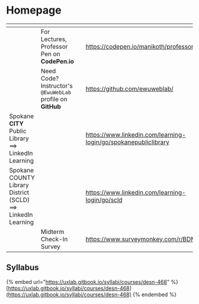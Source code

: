 # Homepage

<table data-view="cards"><thead><tr><th></th><th></th><th></th><th data-hidden data-card-target data-type="content-ref"></th><th data-hidden data-card-cover data-type="files"></th></tr></thead><tbody><tr><td></td><td>For Lectures, Professor Pen on <strong>CodePen.io</strong></td><td></td><td><a href="https://codepen.io/manikoth/professor/xxyENVr">https://codepen.io/manikoth/professor/xxyENVr</a></td><td><a href=".gitbook/assets/github.gif">github.gif</a></td></tr><tr><td></td><td>Need Code? Instructor's <code>@EwuWebLab</code> profile on <strong>GitHub</strong></td><td></td><td><a href="https://github.com/ewuweblab/">https://github.com/ewuweblab/</a></td><td><a href=".gitbook/assets/octocat.gif">octocat.gif</a></td></tr><tr><td>Spokane <strong>CITY</strong> Public Library ==> LinkedIn Learning</td><td></td><td></td><td><a href="https://www.linkedin.com/learning-login/go/spokanepubliclibrary">https://www.linkedin.com/learning-login/go/spokanepubliclibrary</a></td><td><a href="broken-reference">Broken file</a></td></tr><tr><td>Spokane COUNTY Library District (SCLD)  ==> LinkedIn Learning</td><td></td><td></td><td><a href="https://www.linkedin.com/learning-login/go/scld">https://www.linkedin.com/learning-login/go/scld</a></td><td><a href="broken-reference">Broken file</a></td></tr><tr><td></td><td>Midterm Check-In Survey</td><td></td><td><a href="https://www.surveymonkey.com/r/BDMWBFZ">https://www.surveymonkey.com/r/BDMWBFZ</a></td><td><a href=".gitbook/assets/survey.jpg">survey.jpg</a></td></tr></tbody></table>



## Syllabus

{% embed url="https://uxlab.gitbook.io/syllabi/courses/desn-468" %}
[https://uxlab.gitbook.io/syllabi/courses/desn-468](https://uxlab.gitbook.io/syllabi/courses/desn-468)
{% endembed %}
